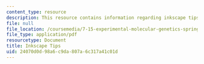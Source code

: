 ```yaml
---
content_type: resource
description: This resource contains information regarding inkscape tips.
file: null
file_location: /coursemedia/7-15-experimental-molecular-genetics-spring-2015/24070d0d98a6c9da807a6c317a41c01d_MIT7_15S15_Inkscape_tips.pdf
file_type: application/pdf
resourcetype: Document
title: Inkscape Tips
uid: 24070d0d-98a6-c9da-807a-6c317a41c01d
---
```

